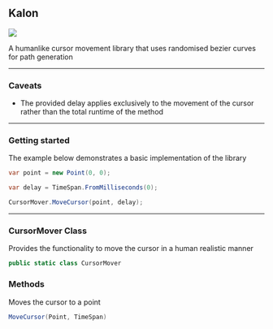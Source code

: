 ## Kalon

![](https://github.com/Dewera/Kalon/workflows/Continuous%20Integration/badge.svg)

A humanlike cursor movement library that uses randomised bezier curves for path generation

---

### Caveats

- The provided delay applies exclusively to the movement of the cursor rather than the total runtime of the method

---

### Getting started

The example below demonstrates a basic implementation of the library

```c#
var point = new Point(0, 0);

var delay = TimeSpan.FromMilliseconds(0);

CursorMover.MoveCursor(point, delay);
```

---

### CursorMover Class

Provides the functionality to move the cursor in a human realistic manner

```c#
public static class CursorMover
```

### Methods

Moves the cursor to a point

```c#
MoveCursor(Point, TimeSpan)
```